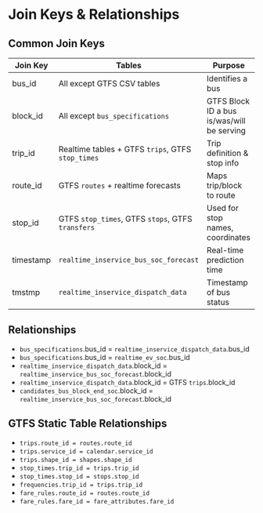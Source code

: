 # Join Keys & Relationships

## Common Join Keys

| Join Key  | Tables                                       | Purpose                                 |
|-----------|----------------------------------------------|------------------------------------------|
| bus_id    | All except GTFS CSV tables                         | Identifies a bus                         |
| block_id  | All except `bus_specifications`              | GTFS Block ID a bus is/was/will be serving  |
| trip_id   | Realtime tables + GTFS `trips`, GTFS `stop_times` | Trip definition & stop info           |
| route_id  | GTFS `routes` + realtime forecasts       | Maps trip/block to route                 |
| stop_id   | GTFS `stop_times`, GTFS `stops`, GTFS `transfers`| Used for stop names, coordinates        |
| timestamp | `realtime_inservice_bus_soc_forecast`                       | Real-time prediction time                    |
| tmstmp    | `realtime_inservice_dispatch_data`                          | Timestamp of bus status                      |

## Relationships
- `bus_specifications`.bus_id = `realtime_inservice_dispatch_data`.bus_id
- `bus_specifications`.bus_id = `realtime_ev_soc`.bus_id
- `realtime_inservice_dispatch_data`.block_id = `realtime_inservice_bus_soc_forecast`.block_id
- `realtime_inservice_dispatch_data`.block_id = GTFS `trips`.block_id
- `candidates_bus_block_end_soc`.block_id = `realtime_inservice_bus_soc_forecast`.block_id

## GTFS Static Table Relationships

- `trips.route_id = routes.route_id`
- `trips.service_id = calendar.service_id`
- `trips.shape_id = shapes.shape_id`
- `stop_times.trip_id = trips.trip_id`
- `stop_times.stop_id = stops.stop_id`
- `frequencies.trip_id = trips.trip_id`
- `fare_rules.route_id = routes.route_id`
- `fare_rules.fare_id = fare_attributes.fare_id`
